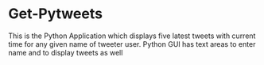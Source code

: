 # Get-Pytweets

This is the Python Application which displays five latest tweets with current time for any given name of tweeter user.
Python GUI has text areas to enter name and to display tweets as well

